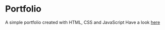 # Portfolio
A simple portfolio created with HTML, CSS and JavaScript
Have a look [here](https://muhammadmaazfaisal.github.io/Portfolio/)
